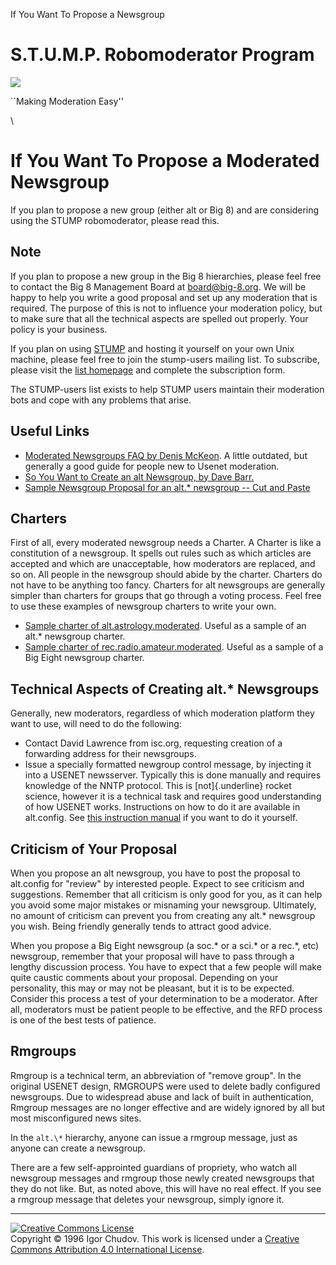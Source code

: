 If You Want To Propose a Newsgroup

S.T.U.M.P. Robomoderator Program
================================

![](images/active/stump.jpg)

\`\`Making Moderation Easy\'\'

\

If You Want To Propose a Moderated Newsgroup
============================================

If you plan to propose a new group (either alt or Big 8) and are
considering using the STUMP robomoderator, please read this.

Note
----

If you plan to propose a new group in the Big 8 hierarchies, please 
feel free to contact the Big 8 Management Board at <board@big-8.org>.
We will be happy to help you write a good proposal and set up any 
moderation that is required. The purpose of this is not to influence 
your moderation policy, but to make sure that all the technical aspects 
are spelled out properly. Your policy is your business.

If you plan on using [STUMP](index.html) and hosting it yourself on
your own Unix machine, please feel free to join the stump-users mailing 
list. To subscribe, please visit the [list 
homepage](https://lists.gnu.org/mailman/listinfo/stump-users) and complete
the subscription form.

The STUMP-users list exists to help STUMP users maintain their moderation 
bots and cope with any problems that arise.

Useful Links
------------

-   [Moderated Newsgroups FAQ by Denis
    McKeon](https://web.archive.org/web/20221211075049/http://pages.swcp.com/~dmckeon/mod-faq.html).
    A little outdated, but generally a good guide for people new to
    Usenet moderation.
-   [So You Want to Create an alt Newsgroup, by Dave
    Barr.](https://web.archive.org/web/20051211191240/http://www.visi.com/~barr/alt-creation-guide.html)
-   [Sample Newsgroup Proposal for an alt.\* newsgroup \-- Cut and
    Paste](../proposal.txt)

Charters
--------

First of all, every moderated newsgroup needs a Charter. A Charter is
like a constitution of a newsgroup. It spells out rules such as which
articles are accepted and which are unacceptable, how moderators are
replaced, and so on. All people in the newsgroup should abide by the
charter. Charters do not have to be anything too fancy. Charters for alt
newsgroups are generally simpler than charters for groups that go
through a voting process. Feel free to use these examples of newsgroup
charters to write your own.

-   [Sample charter of alt.astrology.moderated](https://groups.google.com/g/alt.astrology.moderated/c/yR_QbbG6aBs).
    Useful as a sample of an alt.\* newsgroup charter.
-   [Sample charter of rec.radio.amateur.moderated](https://www.big-8.org/wiki/How_to_find_a_charter#Examples).
    Useful as a sample of a Big Eight newsgroup charter.

Technical Aspects of Creating alt.\* Newsgroups
-----------------------------------------------

Generally, new moderators, regardless of which moderation platform they 
want to use, will need to do the following:

-   Contact David Lawrence from isc.org, requesting creation of a
    forwarding address for their newsgroups.
-   Issue a specially formatted newgroup control message, by injecting
    it into a USENET newsserver. Typically this is done manually and
    requires knowledge of the NNTP protocol. This is [not]{.underline}
    rocket science, however it is a technical task and requires good
    understanding of how USENET works. Instructions on how to do it are
    available in alt.config. See [this instruction
    manual](https://web.archive.org/web/20170314015852/http://www.gweep.ca/~edmonds/usenet/good-newgroup.html)
    if you want to do it yourself.

Criticism of Your Proposal
--------------------------

When you propose an alt newsgroup, you have to post the proposal to
alt.config for \"review\" by interested people. Expect to see criticism
and suggestions. Remember that all criticism is only good for you, as it
can help you avoid some major mistakes or misnaming your newsgroup.
Ultimately, no amount of criticism can prevent you from creating any
alt.\* newsgroup you wish. Being friendly generally tends to attract
good advice.

When you propose a Big Eight newsgroup (a soc.\* or a sci.\* or a
rec.\*, etc) newsgroup, remember that your proposal will have to pass
through a lengthy discussion process. You have to expect that
a few people will make quite caustic comments about your proposal.
Depending on your personality, this may or may not be pleasant, but it
is to be expected. Consider this process a test of your determination to
be a moderator. After all, moderators must be patient people to be
effective, and the RFD process is one of the best tests of patience.

Rmgroups
--------

Rmgroup is a technical term, an abbreviation of \"remove group\". In the
original USENET design, RMGROUPS were used to delete badly configured
newsgroups. Due to widespread abuse and lack of built in authentication,
Rmgroup messages are no longer effective and are widely ignored by all
but most misconfigured news sites.

In the `alt.\*` hierarchy, anyone can issue a rmgroup message, just as
anyone can create a newsgroup.

There are a few self-approinted guardians of propriety, who watch all
newsgroup messages and rmgroup those newly created newsgroups that they
do not like. But, as noted above, this will have no real effect. If you
see a rmgroup message that deletes your newsgroup, simply ignore it.

------------------------------------------------------------------------

[![Creative Commons
License](https://i.creativecommons.org/l/by/4.0/88x31.png)](http://creativecommons.org/licenses/by/4.0/)\
Copyright © 1996 Igor Chudov. This work is licensed under a [Creative
Commons Attribution 4.0 International
License](http://creativecommons.org/licenses/by/4.0/).
